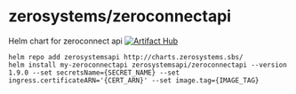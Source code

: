 # zerosystems/zeroconnectapi
Helm chart for zeroconnect api
[![Artifact Hub](https://img.shields.io/endpoint?url=https://artifacthub.io/badge/repository/zerosystemsapi)](https://artifacthub.io/packages/search?repo=zerosystemsapi)
```
helm repo add zerosystemsapi http://charts.zerosystems.sbs/
helm install my-zeroconnectapi zerosystemsapi/zeroconnectapi --version 1.9.0 --set secretsName={SECRET_NAME} --set ingress.certificateARN='{CERT_ARN}' --set image.tag={IMAGE_TAG}
```
